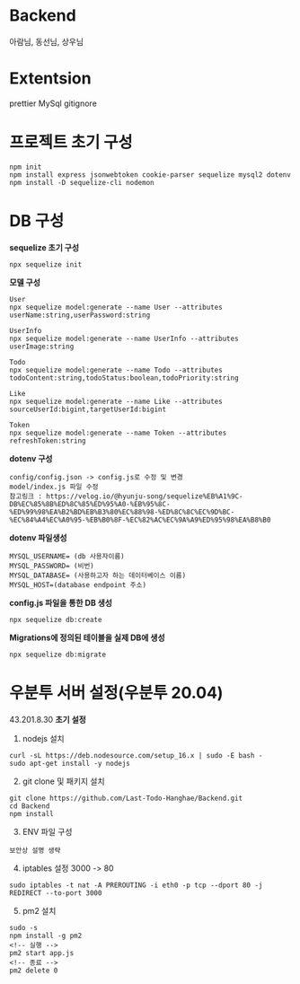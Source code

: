 # Backend
아람님, 동선님, 상우님
# Extentsion
prettier
MySql
gitignore
# 프로젝트 초기 구성
```
npm init
npm install express jsonwebtoken cookie-parser sequelize mysql2 dotenv
npm install -D sequelize-cli nodemon
```
# DB 구성
**sequelize 초기 구성**
```
npx sequelize init
```
**모델 구성**
```
User
npx sequelize model:generate --name User --attributes userName:string,userPassword:string

UserInfo
npx sequelize model:generate --name UserInfo --attributes userImage:string

Todo
npx sequelize model:generate --name Todo --attributes todoContent:string,todoStatus:boolean,todoPriority:string

Like
npx sequelize model:generate --name Like --attributes sourceUserId:bigint,targetUserId:bigint

Token
npx sequelize model:generate --name Token --attributes refreshToken:string
```
**dotenv 구성**
```
config/config.json -> config.js로 수정 및 변경
model/index.js 파일 수정
참고링크 : https://velog.io/@hyunju-song/sequelize%EB%A1%9C-DB%EC%85%8B%ED%8C%85%ED%95%A0-%EB%95%8C-%ED%99%98%EA%B2%BD%EB%B3%80%EC%88%98-%ED%8C%8C%EC%9D%BC-%EC%84%A4%EC%A0%95-%EB%B0%8F-%EC%82%AC%EC%9A%A9%ED%95%98%EA%B8%B0
```
**dotenv 파일생성**
```
MYSQL_USERNAME= (db 사용자이름)
MYSQL_PASSWORD= (비번)
MYSQL_DATABASE= (사용하고자 하는 데이터베이스 이름)
MYSQL_HOST=(database endpoint 주소)
```
**config.js 파일을 통한 DB 생성**
```
npx sequelize db:create
```
**Migrations에 정의된 테이블을 실제 DB에 생성**
```
npx sequelize db:migrate
```

# 우분투 서버 설정(우분투 20.04)
43.201.8.30
**초기 설정**
1. nodejs 설치
```
curl -sL https://deb.nodesource.com/setup_16.x | sudo -E bash -
sudo apt-get install -y nodejs
```

2. git clone 및 패키지 설치
```
git clone https://github.com/Last-Todo-Hanghae/Backend.git
cd Backend
npm install
```

3. ENV 파일 구성
```
보안상 설명 생략
```

4. iptables 설정 3000 -> 80
```
sudo iptables -t nat -A PREROUTING -i eth0 -p tcp --dport 80 -j REDIRECT --to-port 3000
```

5. pm2 설치
```
sudo -s
npm install -g pm2
<!-- 실행 -->
pm2 start app.js
<!-- 종료 -->
pm2 delete 0 
```
